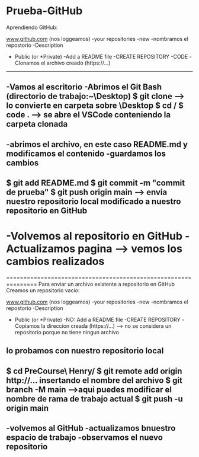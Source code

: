 # Prueba-GitHub
Aprendiendo GitHub:

www.github.com  (nos loggeamos)
-your repositories
-new
-nombramos el repostorio <name>
-Description
* Public (or *Private)
-Add a README file
-CREATE REPOSITORY
-CODE
-Clonamos el archivo creado (https://...)
------------------------------------------
-Vamos al escritorio 
-Abrimos el Git Bash (directorio de trabajo:~\Desktop)
$ git clone <link clonado>      --> lo convierte en carpeta sobre \Desktop
$ cd <nombre del file creado>/
$ code .                    --> se abre el VSCode conteniendo la carpeta clonada
------------------------------------------
-abrimos el archivo, en este caso README.md y modificamos el contenido
-guardamos los cambios
------------------------------------------
$ git add README.md
$ git commit -m "commit de prueba"
$ git push origin main      --> envia nuestro repositorio local modificado a nuestro repositorio en GitHub
------------------------------------------

-Volvemos al repositorio en GitHub
-Actualizamos pagina        --> vemos los cambios realizados
===============================================================
===============================================================
Para enviar un archivo existente a repositorio en GitHub
Creamos un repositorio vacio:

www.github.com  (nos loggeamos)
-your repositories
-new
-nombramos el repostorio <name>
-Description
* Public (or *Private)
-NO: Add a README file
-CREATE REPOSITORY
-Copiamos la direccion creada (https://...) --> no se considera un repositorio porque no tiene ningun archivo

lo probamos con nuestro repositorio local 
-------------------------------------------
$ cd PreCourse\ Henry/
$ git remote add origin http://...  insertando el nombre del archivo
$ git branch -M main        -->aqui puedes modificar el nombre de rama de trabajo actual
$ git push -u origin main
------------------------------------------
-volvemos al GitHub
-actualizamos bnuestro espacio de trabajo
-observamos el nuevo repositorio
---------------------------------------------